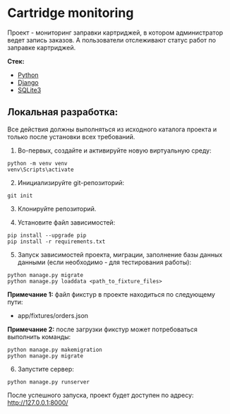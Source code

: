 # Cartridge monitoring

Проект - мониторинг заправки картриджей, в котором администратор ведет запись заказов. А пользователи отслеживают статус работ по заправке картриджей.

**Стек:**
+ [Python](https://www.python.org/downloads/)
+ [Django](https://www.djangoproject.com/)
+ [SQLite3](https://docs.python.org/3/library/sqlite3.html#module-sqlite3)


## Локальная разработка:

Все действия должны выполняться из исходного каталога проекта и только после установки всех требований.

1. Во-первых, создайте и активируйте новую виртуальную среду:

```shell
python -m venv venv
venv\Scripts\activate
```

2. Инициализируйте git-репозиторий:

```shell
git init 
```

3. Клонируйте репозиторий.


4. Установите файл зависимостей:

```shell
pip install --upgrade pip
pip install -r requirements.txt
```

5. Запуск зависимостей проекта, миграции, заполнение базы данных данными (если необходимо - для тестирования работы):

```shell
python manage.py migrate
python manage.py loaddata <path_to_fixture_files>
```
  **Примечание 1:** файл фикстур в проекте находиться по следующему пути:
  + app/fixtures/orders.json

  **Примечание 2:** после загрузки фикстур может потребоваться выполнить команды:

  ```shell
  python manage.py makemigration 
  python manage.py migrate
  ```

6. Запустите сервер:

```shell
python manage.py runserver
```

После успешного запуска, проект будет доступен по адресу: http://127.0.0.1:8000/
